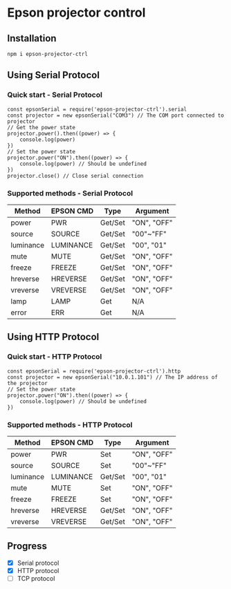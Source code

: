 # Epson projector control
## Installation
```{bash}
npm i epson-projector-ctrl
```
## Using Serial Protocol
### Quick start - Serial Protocol
```{js}
const epsonSerial = require('epson-projector-ctrl').serial
const projector = new epsonSerial("COM3") // The COM port connected to projector
// Get the power state
projector.power().then((power) => {
    console.log(power)
})
// Set the power state
projector.power("ON").then((power) => {
    console.log(power) // Should be undefined
})
projector.close() // Close serial connection
```
### Supported methods - Serial Protocol
| Method    | EPSON CMD | Type    | Argument    |
| --------- | --------- | ------- | ----------- |
| power     | PWR       | Get/Set | "ON", "OFF" |
| source    | SOURCE    | Get/Set | "00"~"FF"   |
| luminance | LUMINANCE | Get/Set | "00", "01"  |
| mute      | MUTE      | Get/Set | "ON", "OFF" |
| freeze    | FREEZE    | Get/Set | "ON", "OFF" |
| hreverse  | HREVERSE  | Get/Set | "ON", "OFF" |
| vreverse  | VREVERSE  | Get/Set | "ON", "OFF" |
| lamp      | LAMP      | Get     | N/A         |
| error     | ERR       | Get     | N/A         |
## Using HTTP Protocol
### Quick start - HTTP Protocol
```{js}
const epsonSerial = require('epson-projector-ctrl').http
const projector = new epsonSerial("10.0.1.101") // The IP address of the projector
// Set the power state
projector.power("ON").then((power) => {
    console.log(power) // Should be undefined
})
```
### Supported methods - HTTP Protocol
| Method    | EPSON CMD | Type    | Argument    |
| --------- | --------- | ------- | ----------- |
| power     | PWR       | Set     | "ON", "OFF" |
| source    | SOURCE    | Set     | "00"~"FF"   |
| luminance | LUMINANCE | Get/Set | "00", "01"  |
| mute      | MUTE      | Set     | "ON", "OFF" |
| freeze    | FREEZE    | Set     | "ON", "OFF" |
| hreverse  | HREVERSE  | Get/Set | "ON", "OFF" |
| vreverse  | VREVERSE  | Get/Set | "ON", "OFF" |
## Progress
- [x] Serial protocol
- [x] HTTP protocol
- [ ] TCP protocol

